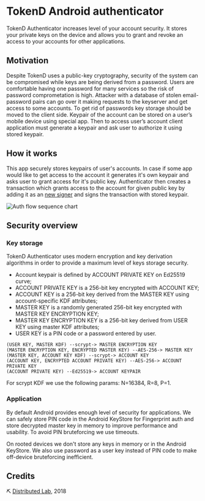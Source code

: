 # TokenD Android authenticator
TokenD Authenticator increases level of your account security. 
It stores your private keys on the device and allows you to grant and revoke an access to your 
accounts for other applications.

## Motivation
Despite TokenD uses a public-key cryptography, security of the system can be compromised 
while keys are being derived from a password. Users are comfortable having one password for many 
services so the risk of password comprometation is high. Attacker with a database of stolen 
email-password pairs can go over it making requests to the keyserver and get access to some accounts.
To get rid of passwords key storage should be moved to the client side. 
Keypair of the account can be stored on a user’s mobile device using special app. 
Then to access user’s account client application must generate a keypair and ask 
user to authorize it using stored keypair.

## How it works
This app securely stores keypairs of user's accounts. In case if some app would like to get access
to the account it generates it's own keypair and asks user to grant access for it's public key.
Authenticator then creates a transaction which grants access to the account for given public key 
by adding it as an [new signer](https://tokend.gitbook.io/knowledge-base/technical-details/key-entities/signer) 
and signs the transaction with stored keypair.

![Auth flow sequence chart](https://docs.google.com/uc?export=download&id=1lOqTB3IQ19ULT0fiJ78qC0prYGW0baRQ "Auth flow")

## Security overview
### Key storage
TokenD Authenticator uses modern encryption and key derivation algorithms in order to provide a 
maximum level of keys storage security.

* Account keypair is defined by ACCOUNT PRIVATE KEY on Ed25519 curve;
* ACCOUNT PRIVATE KEY is a 256-bit key encrypted with ACCOUNT KEY;
* ACCOUNT KEY is a 256-bit key derived from the MASTER KEY using account-specific KDF attributes;
* MASTER KEY is a randomly generated 256-bit key encrypted with MASTER KEY ENCRYPTION KEY;
* MASTER KEY ENCRYPTION KEY is a 256-bit key derived from USER KEY using master KDF attributes;
* USER KEY is a PIN code or a password entered by user.

```
(USER KEY, MASTER KDF) --scrypt-> MASTER ENCRYPTION KEY
(MASTER ENCRYPTION KEY, ENCRYPTED MASTER KEY) --AES-256-> MASTER KEY
(MASTER KEY, ACCOUNT KEY KDF) --scrypt-> ACCOUNT KEY
(ACCOUNT KEY, ENCRYPTED ACCOUNT PRIVATE KEY) --AES-256-> ACCOUNT PRIVATE KEY
(ACCOUNT PRIVATE KEY) --Ed25519-> ACCOUNT KEYPAIR
```

For scrypt KDF we use the following params: N=16384, R=8, P=1.

### Application
By default Android provides enough level of security for applications. 
We can safely store PIN code in the Android KeyStore for Fingerprint auth 
and store decrypted master key in memory to improve performance and usability. 
To avoid PIN bruteforcing we use timeouts.

On rooted devices we don't store any keys in memory or in the Android KeyStore.
We also use password as a user key instead of PIN code to make off-device bruteforcing inefficient. 

## Credits
⛏ <a href="https://distributedlab.com/" target="_blank">Distributed Lab</a>, 2018
